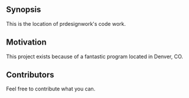 ## Synopsis

This is the location of prdesignwork's code work.

## Motivation

This project exists because of a fantastic program located in Denver, CO.

## Contributors

Feel free to contribute what you can.
